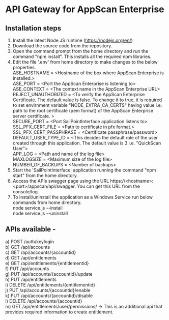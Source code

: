 # API Gateway for AppScan Enterprise

## Installation steps

1.  Install the latest Node JS runtime (https://nodejs.org/en/)
2.  Download the source code from the repository.
3.  Open the command prompt from the home directory and run the command "npm install". This installs all the required npm libraries.
4.  Edit the file '.env' from home directory to make changes to the below properties.  
     ASE_HOSTNAME = \<Hostname of the box where AppScan Enterprise is installed.\>  
     ASE_PORT = \<Port the AppScan Enterprise is listening to\>  
     ASE_CONTEXT = \<The context name in the AppScan Enterprise URL\>  
     REJECT_UNAUTHORIZED = \<To verify the AppScan Enterprise Certificate. The default value is false. To change it to true, it is required to set envirnment variable "NODE_EXTRA_CA_CERTS" having value i.e. path to the root certificate (pem format) of the AppScan Enterprise server certificate. \>  
     SECURE_PORT = \<Port SailPointInterface application listens to\>  
     SSL_PFX_CERT_FILE = \<Path to certificate in pfx format.\>  
     SSL_PFX_CERT_PASSPHRASE = \<Certificate passphrase/password\>  
     DEFAULT_USER_TYPE_ID = \<This decides the default role of the user created through this application. The default value is 3 i.e. "QuickScan User"\>  
     APP_LOG = \<Path and name of the log file\>  
     MAXLOGSIZE = \<Maximum size of the log file\>  
     NUMBER_OF_BACKUPS = \<Number of backups\>
5.  Start the 'SailPointInterface' application running the command "npm start" from the home directory.
6.  Access the APIs swagger page using the URL https://\<hostname\>:\<port\>/appscan/api/swagger. You can get this URL from the console/log.
7.  To install/uninstall the application as a Windows Service run below commands from home directory.  
    node service.js --install  
    node service.js --uninstall

## APIs available -

a) POST /auth/keylogin  
b) GET /api/accounts  
c) GET /api/accounts/{accountid}  
d) GET /api/entitlements  
e) GET /api/entitlements/{entitlementid}  
f) PUT /api/accounts  
g) PUT /api/accounts/{accountid}/update  
h) PUT /api/entitlements  
i) DELETE /api/entitlements/{entitlementid}  
j) PUT /api/accounts/{accountid}/enable  
k) PUT /api/accounts/{accountid}/disable  
l) DELETE /api/accounts/{accountid}  
m) GET /api/entitlements/user/permissions/ -> This is an additional api that provides required information to create entitlement.  
